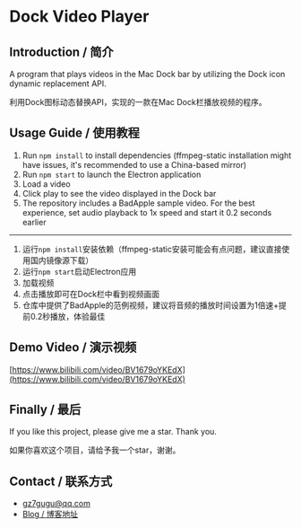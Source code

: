 # Dock Video Player

## Introduction / 简介

A program that plays videos in the Mac Dock bar by utilizing the Dock icon dynamic replacement API.

利用Dock图标动态替换API，实现的一款在Mac Dock栏播放视频的程序。

## Usage Guide / 使用教程

1. Run `npm install` to install dependencies (ffmpeg-static installation might have issues, it's recommended to use a China-based mirror)
2. Run `npm start` to launch the Electron application
3. Load a video
4. Click play to see the video displayed in the Dock bar
5. The repository includes a BadApple sample video. For the best experience, set audio playback to 1x speed and start it 0.2 seconds earlier
---
1. 运行`npm install`安装依赖（ffmpeg-static安装可能会有点问题，建议直接使用国内镜像源下载）
2. 运行`npm start`启动Electron应用
3. 加载视频
4. 点击播放即可在Dock栏中看到视频画面
5. 仓库中提供了BadApple的范例视频，建议将音频的播放时间设置为1倍速+提前0.2秒播放，体验最佳

## Demo Video / 演示视频

[https://www.bilibili.com/video/BV1679oYKEdX](https://www.bilibili.com/video/BV1679oYKEdX)

## Finally / 最后

If you like this project, please give me a star. Thank you.

如果你喜欢这个项目，请给予我一个star，谢谢。

## Contact / 联系方式

- [gz7gugu@qq.com](mailto:gz7gugu@qq.com)
- [Blog / 博客地址](https://www.7gugu.com)
